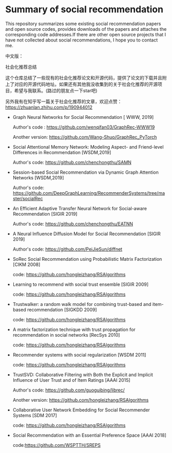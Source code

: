 # Summary of social recommendation
This repository summarizes some existing social recommendation papers and open source codes, provides downloads of the papers and attaches the corresponding code addresses.If there are other open source projects that I have not collected about social recommendations, I hope you to contact me.

中文版：

社会化推荐总结

这个仓库总结了一些现有的社会化推荐论文和开源代码，提供了论文的下载并且附上了对应的开源代码地址。如果还有其他我没收集到的关于社会化推荐的开源项目，希望与我联系。(路过的朋友点一下star吧)

另外我有在知乎写一篇关于社会化推荐的文章，欢迎点赞：https://zhuanlan.zhihu.com/p/190944012


* Graph Neural Networks for Social Recommendation  [ WWW, 2019]

  Author's code :  https://github.com/wenqifan03/GraphRec-WWW19
  
  Another version: https://github.com/Wang-Shuo/GraphRec_PyTorch
  
* Social Attentional Memory Network: Modeling Aspect- and Friend-level Differences in Recommendation [WSDM,2019]

  Author's code: https://github.com/chenchongthu/SAMN

*  Session-based Social Recommendation via Dynamic Graph Attention Networks [WSDM,2019]

   Author's code:  https://github.com/DeepGraphLearning/RecommenderSystems/tree/master/socialRec 

* An Efficient Adaptive Transfer Neural Network for Social-aware Recommendation [SIGIR 2019] 

  Author's code: https://github.com/chenchongthu/EATNN

* A Neural Influence Diffusion Model for Social Recommendation [SIGIR 2019]

  Author's code: https://github.com/PeiJieSun/diffnet

* SoRec Social Recommendation using Probabilistic Matrix Factorization [CIKM 2008]
  
  code: https://github.com/hongleizhang/RSAlgorithms
  
* Learning to recommend with social trust ensemble [SIGIR 2009]

  code: https://github.com/hongleizhang/RSAlgorithms
  
* Trustwalker: a random walk model for combining trust-based and item-based recommendation [SIGKDD 2009]

  code: https://github.com/hongleizhang/RSAlgorithms
  
* A matrix factorization technique with trust propagation for recommendation in social networks [RecSys 2010]

  code: https://github.com/hongleizhang/RSAlgorithms
  
* Recommender systems with social regularization [WSDM 2011]

  code: https://github.com/hongleizhang/RSAlgorithms
  
* TrustSVD: Collaborative Filtering with Both the Explicit and Implicit Influence of User Trust and of Item Ratings [AAAI 2015]

  Author's code: https://github.com/guoguibing/librec/
  
  Another version: https://github.com/hongleizhang/RSAlgorithms
  
* Collaborative User Network Embedding for Social Recommender Systems [SDM 2017]

  code: https://github.com/hongleizhang/RSAlgorithms
  
* Social Recommendation with an Essential Preference Space [AAAI 2018]

  code:https://github.com/WSPTTH/SREPS

